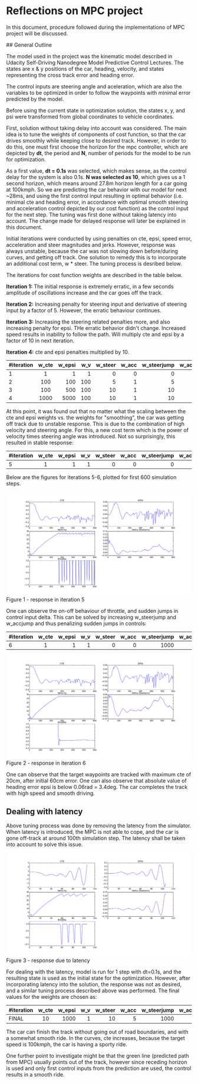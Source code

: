 # Reflections on MPC project

In this document, procedure followed during the implementationo of MPC project will be discussed.

## General Outline

The model used in the project was the kinematic model described in Udacity Self-Driving Nanodegree Model Predictive Control Lectures. The states are x & y positions of the car, heading, velocity, and states representing the cross track error and heading error. 

The control inputs are steering angle and aceleration, which are also the variables to be optimized in order to follow the waypoints with minimal error predicted by the model.

Before using the current state in optimization solution, the states x, y, and psi were transformed from global coordinates to vehicle coordinates. 

First, solution without taking delay into account was considered. The main idea is to tune the weights of components of cost function, so that the car drives smoothly while keeping close to desired track. However, in order to do this, one must first choose the horizon for the mpc controller, which are depicted by __dt__, the period and __N__, number of periods for the model to be run for optimization.

As a first value, __dt = 0.1s__ was selected, which makes sense, as the control delay for the system is also 0.1s. __N was selected as 10__, which gives us a 1 second horizon, which means around 27.8m horizon length for a car going at 100kmph. So we are predicting the car behavior with our model for next ~28ms, and using the first control input resulting in optimal behavior (i.e. minimal cte and heading error, in accordance with optimal smooth steering and acceleration control depicted by our cost function) as the control input for the next step. The tuning was first done without taking latency into account. The change made for delayed response will later be explained in this document.

Initial iterations were conducted by using penalties on cte, epsi, speed error, acceleration and steer magnitudes and jerks. However, response was always unstable, because the car was not slowing down before/during curves, and getting off track. One solution to remedy this is to incorporate an additional cost term, w * steer. The tuning process is desribed below.

The iterations for cost function weights are described in the table below. 

__Iteration 1:__ The initial response is extremely erratic, in a few seconds amplitude of oscillations increase and the car goes off the track.

__Iteration 2:__ Increasing penalty for steering input and derivative of steering input by a factor of 5. However, the erratic behaviour continues.

__Iteration 3:__ Increasing the steering related penalties more, and also increasing penalty for epsi. THe erratic behavior didn't change. Increased speed results in inability to follow the path. Will multiply cte and epsi by a factor of 10 in next iteration.

__Iteration 4:__ cte and epsi penalties multiplied by 10.

| #iteration   | w_cte |  w_epsi | w_v | w_steer | w_acc | w_steerjump | w_accjump |
|--------------|:-----:|--------:|----:|--------:|------:|------------:|----------:|
| 1 		   |  1    | 1       | 1   |  0      |  0    |  0          |  0        |
| 2 		   |  100  | 100     | 100 |  5      |  1    |  5          |  1        |
| 3 		   |  100  | 500     | 100 |  10     |  1    |  10         |  1        |
| 4 		   |  1000 | 5000    | 100 |  10     |  1    |  10         |  1        |

At this point, it was found out that no matter what the scaling between the cte and epsi weights vs. the weights for "smoothing", the car was getting off track due to unstable response. This is due to the combination of high velocity and steering angle. For this, a new cost term which is the power of velocity times steering angle was introduced. Not so surprisingly, this resulted in stable response:

| #iteration   | w_cte |  w_epsi | w_v | w_steer | w_acc | w_steerjump | w_accjump | w_steer_times_v |
|--------------|:-----:|--------:|----:|--------:|------:|------------:|----------:|----------------:|
| 5 		   |  1    | 1       | 1   |  0      |  0    |  0          |  0        |   1			|


Below are the figures for iterations 5-6, plotted for first 600 simulation steps.

![Figure 1 - response in iteration 5](figure_1.png)
Figure 1 - response in iteration 5

One can observe the on-off behaviour of throttle, and sudden jumps in control input delta. This can be solved by increasing w_steerjump and w_accjump and thus penalizing sudden jumps in controls:

| #iteration   | w_cte |  w_epsi | w_v | w_steer | w_acc | w_steerjump | w_accjump | w_steer_times_v |
|--------------|:-----:|--------:|----:|--------:|------:|------------:|----------:|----------------:|
| 6 		   |  1    | 1       | 1   |  0      |  0    |  1000         |  1         |   1			|

![Figure 2 - response in iteration 6](figure_2.png)
Figure 2 - response in iteration 6

One can observe that the target waypoints are tracked with maximum cte of 20cm, after initial 60cm error. One can also observe that absolute value of heading error epsi is below 0.06rad = 3.4deg. The car completes the track with high speed and smooth driving.

## Dealing with latency

Above tuning process was done by removing the latency from the simulator. When latency is introduced, the MPC is not able to cope, and the car is gone off-track at around 100th simulation step. The latency shall be taken into account to solve this issue.

![Figure 3 - response due to latency](figure_3.png)
Figure 3 - response due to latency


For dealing with the latency, model is run for 1 step with dt=0.1s, and the resulting state is used as the initial state for the optimization.
However, after incorporating latency into the solution, the response was not as desired, and a similar tuning process described above was performed. The final values for the weights are chosen as:

| #iteration   | w_cte |  w_epsi | w_v | w_steer | w_acc | w_steerjump | w_accjump | w_steer_times_v |
|--------------|:-----:|--------:|----:|--------:|------:|------------:|----------:|----------------:|
| FINAL 	   |  10    | 1000   | 1   |  10     |  5    |  1000       |  1        |   30			|

The car can finish the track without going out of road boundaries, and with a somewhat smooth ride. In the curves, cte increases, because the target speed is 100kmph, the car is having a sporty ride.

One further point to investigate might be that the green line (predicted path from MPC) usually points out of the track, however since receding horizon is used and only first control inputs from the prediction are used, the control results in a smooth ride.
